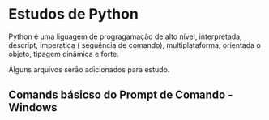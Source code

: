 # Estudos de Python

Python é uma liguagem de progragamação de alto nível, interpretada, descript, imperatica ( seguência de comando), multiplataforma, orientada o objeto, tipagem dinâmica e forte.

Alguns arquivos serão adicionados para estudo.

## Comands básicso do Prompt de Comando - Windows


